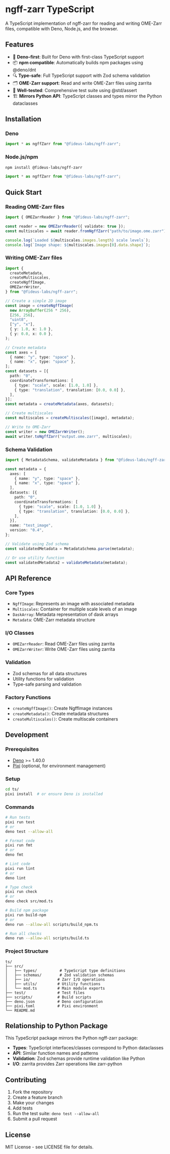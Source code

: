# ngff-zarr TypeScript

A TypeScript implementation of ngff-zarr for reading and writing OME-Zarr files, compatible with Deno, Node.js, and the browser.

## Features

- 🦕 **Deno-first**: Built for Deno with first-class TypeScript support
- 📦 **npm compatible**: Automatically builds npm packages using @deno/dnt
- 🔍 **Type-safe**: Full TypeScript support with Zod schema validation
- 🗂️ **OME-Zarr support**: Read and write OME-Zarr files using zarrita
- 🧪 **Well-tested**: Comprehensive test suite using @std/assert
- 🏗️ **Mirrors Python API**: TypeScript classes and types mirror the Python dataclasses

## Installation

### Deno

```typescript
import * as ngffZarr from "@fideus-labs/ngff-zarr";
```

### Node.js/npm

```bash
npm install @fideus-labs/ngff-zarr
```

```typescript
import * as ngffZarr from "@fideus-labs/ngff-zarr";
```

## Quick Start

### Reading OME-Zarr files

```typescript
import { OMEZarrReader } from "@fideus-labs/ngff-zarr";

const reader = new OMEZarrReader({ validate: true });
const multiscales = await reader.fromNgffZarr("path/to/image.ome.zarr");

console.log(`Loaded ${multiscales.images.length} scale levels`);
console.log(`Image shape: ${multiscales.images[0].data.shape}`);
```

### Writing OME-Zarr files

```typescript
import {
  createMetadata,
  createMultiscales,
  createNgffImage,
  OMEZarrWriter,
} from "@fideus-labs/ngff-zarr";

// Create a simple 2D image
const image = createNgffImage(
  new ArrayBuffer(256 * 256),
  [256, 256],
  "uint8",
  ["y", "x"],
  { y: 1.0, x: 1.0 },
  { y: 0.0, x: 0.0 },
);

// Create metadata
const axes = [
  { name: "y", type: "space" },
  { name: "x", type: "space" },
];
const datasets = [{
  path: "0",
  coordinateTransformations: [
    { type: "scale", scale: [1.0, 1.0] },
    { type: "translation", translation: [0.0, 0.0] },
  ],
}];
const metadata = createMetadata(axes, datasets);

// Create multiscales
const multiscales = createMultiscales([image], metadata);

// Write to OME-Zarr
const writer = new OMEZarrWriter();
await writer.toNgffZarr("output.ome.zarr", multiscales);
```

### Schema Validation

```typescript
import { MetadataSchema, validateMetadata } from "@fideus-labs/ngff-zarr";

const metadata = {
  axes: [
    { name: "y", type: "space" },
    { name: "x", type: "space" },
  ],
  datasets: [{
    path: "0",
    coordinateTransformations: [
      { type: "scale", scale: [1.0, 1.0] },
      { type: "translation", translation: [0.0, 0.0] },
    ],
  }],
  name: "test_image",
  version: "0.4",
};

// Validate using Zod schema
const validatedMetadata = MetadataSchema.parse(metadata);

// Or use utility function
const validatedMetadata2 = validateMetadata(metadata);
```

## API Reference

### Core Types

- `NgffImage`: Represents an image with associated metadata
- `Multiscales`: Container for multiple scale levels of an image
- `DaskArray`: Metadata representation of dask arrays
- `Metadata`: OME-Zarr metadata structure

### I/O Classes

- `OMEZarrReader`: Read OME-Zarr files using zarrita
- `OMEZarrWriter`: Write OME-Zarr files using zarrita

### Validation

- Zod schemas for all data structures
- Utility functions for validation
- Type-safe parsing and validation

### Factory Functions

- `createNgffImage()`: Create NgffImage instances
- `createMetadata()`: Create metadata structures
- `createMultiscales()`: Create multiscale containers

## Development

### Prerequisites

- [Deno](https://deno.land/) >= 1.40.0
- [Pixi](https://pixi.sh/) (optional, for environment management)

### Setup

```bash
cd ts/
pixi install  # or ensure Deno is installed
```

### Commands

```bash
# Run tests
pixi run test
# or
deno test --allow-all

# Format code
pixi run fmt
# or
deno fmt

# Lint code
pixi run lint
# or
deno lint

# Type check
pixi run check
# or
deno check src/mod.ts

# Build npm package
pixi run build-npm
# or
deno run --allow-all scripts/build_npm.ts

# Run all checks
deno run --allow-all scripts/build.ts
```

### Project Structure

```
ts/
├── src/
│   ├── types/          # TypeScript type definitions
│   ├── schemas/        # Zod validation schemas
│   ├── io/            # Zarr I/O operations
│   ├── utils/         # Utility functions
│   └── mod.ts         # Main module exports
├── test/              # Test files
├── scripts/           # Build scripts
├── deno.json          # Deno configuration
├── pixi.toml          # Pixi environment
└── README.md
```

## Relationship to Python Package

This TypeScript package mirrors the Python ngff-zarr package:

- **Types**: TypeScript interfaces/classes correspond to Python dataclasses
- **API**: Similar function names and patterns
- **Validation**: Zod schemas provide runtime validation like Python
- **I/O**: zarrita provides Zarr operations like zarr-python

## Contributing

1. Fork the repository
2. Create a feature branch
3. Make your changes
4. Add tests
5. Run the test suite: `deno test --allow-all`
6. Submit a pull request

## License

MIT License - see LICENSE file for details.
